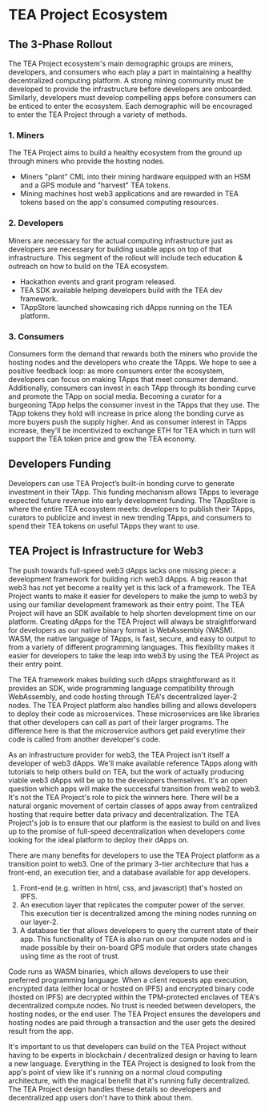 # TEA Project Ecosystem
## The 3-Phase Rollout 
The TEA Project ecosystem's main demographic groups are miners, developers, and consumers who each play a part in maintaining a healthy decentralized computing platform. A strong mining community must be developed to provide the infrastructure before developers are onboarded. Similarly, developers must develop compelling apps before consumers can be enticed to enter the ecosystem. 
Each demographic will be encouraged to enter the TEA Project through a variety of methods. 

### 1. Miners 
The TEA Project aims to build a healthy ecosystem from the ground up through miners who provide the hosting nodes. 

- Miners "plant" CML into their mining hardware equipped with an HSM and a GPS module and "harvest" TEA tokens. 
- Mining machines host web3 applications and are rewarded in TEA tokens based on the app's consumed computing resources.

### 2. Developers 
Miners are necessary for the actual computing infrastructure just as developers are necessary for building usable apps on top of that infrastructure. This segment of the rollout will include tech education & outreach on how to build on the TEA ecosystem. 

- Hackathon events and grant program released. 
- TEA SDK available helping developers build with the TEA dev framework. 
- TAppStore launched showcasing rich dApps running on the TEA platform. 

### 3. Consumers 
Consumers form the demand that rewards both the miners who provide the hosting nodes and the developers who create the TApps. We hope to see a positive feedback loop: as more consumers enter the ecosystem, developers can focus on making TApps that meet consumer demand.
Additionally, consumers can invest in each TApp through its bonding curve and promote the TApp on social media. Becoming a curator for a burgeoning TApp helps the consumer invest in the TApps that they use. The TApp tokens they hold will increase in price along the bonding curve as more buyers push the supply higher. And as consumer interest in TApps increase, they'll be incentivized to exchange ETH for TEA which in turn will support the TEA token price and grow the TEA economy.

## Developers Funding 
Developers can use TEA Project’s built-in bonding curve to generate investment in their TApp. This funding mechanism allows TApps to leverage expected future revenue into early development funding. The TAppStore is where the entire TEA ecosystem meets: developers to publish their TApps, curators to publicize and invest in new trending TApps, and consumers to spend their TEA tokens on useful TApps they want to use.  

## TEA Project is Infrastructure for Web3
The push towards full-speed web3 dApps lacks one missing piece: a development framework for building rich web3 dApps. A big reason that web3 has not yet become a reality yet is this lack of a framework. The TEA Project wants to make it easier for developers to make the jump to web3 by using our familiar development framework as their entry point. The TEA Project will have an SDK available to help shorten development time on our platform. Creating dApps for the TEA Project will always be straightforward for developers as our native binary format is WebAssembly (WASM). WASM, the native language of TApps, is fast, secure, and easy to output to from a variety of different programming languages. This flexibility makes it easier for developers to take the leap into web3 by using the TEA Project as their entry point.

The TEA framework makes building such dApps straightforward as it provides an SDK, wide programming language compatibility through WebAssembly, and code hosting through TEA's decentralized layer-2 nodes. The TEA Project platform also handles billing and allows developers to deploy their code as microservices. These microservices are like libraries that other developers can call as part of their larger programs. The difference here is that the microservice authors get paid everytime their code is called from another developer's code.

As an infrastructure provider for web3, the TEA Project isn't itself a developer of web3 dApps. We'll make available reference TApps along with tutorials to help others build on TEA, but the work of actually producing viable web3 dApps will be up to the developers themselves. It's an open question which apps will make the successful transition from web2 to web3. It's not the TEA Project's role to pick the winners here. There will be a natural organic movement of certain classes of apps away from centralized hosting that require better data privacy and decentralization. The TEA Project's job is to ensure that our platform is the easiest to build on and lives up to the promise of full-speed decentralization when developers come looking for the ideal platform to deploy their dApps on.

There are many benefits for developers to use the TEA Project platform as a transition point to web3. One of the primary 3-tier architecture that has a front-end, an execution tier, and a database available for app developers.

1. Front-end (e.g. written in html, css, and javascript) that's hosted on IPFS.
2. An execution layer that replicates the computer power of the server. This execution tier is decentralized among the mining nodes running on our layer-2.
3. A database tier that allows developers to query the current state of their app. This functionality of TEA is also run on our compute nodes and is made possible by their on-board GPS module that orders state changes using time as the root of trust.

Code runs as WASM binaries, which allows developers to use their preferred programming language. When a client requests app execution, encrypted data (either local or hosted on IPFS) and encrypted binary code (hosted on IPFS) are decrypted within the TPM-protected enclaves of TEA's decentralized compute nodes. No trust is needed between developers, the hosting nodes, or the end user. The TEA Project ensures the developers and hosting nodes are paid through a transaction and the user gets the desired result from the app.

It's important to us that developers can build on the TEA Project without having to be experts in blockchain / decentralized design or having to learn a new language. Everything in the TEA Project is designed to look from the app's point of view like it's running on a normal cloud computing architecture, with the magical benefit that it's running fully decentralized. The TEA Project design handles these details so developers and decentralized app users don't have to think about them.
